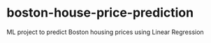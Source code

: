 # boston-house-price-prediction
ML project to predict Boston housing prices using Linear Regression
